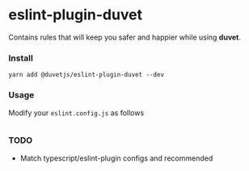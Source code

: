 # eslint-plugin-duvet
Contains rules that will keep you safer and happier while using **duvet**.

### Install
```
yarn add @duvetjs/eslint-plugin-duvet --dev
```

### Usage
Modify your `eslint.config.js` as follows
```

```


### TODO
- Match typescript/eslint-plugin configs and recommended